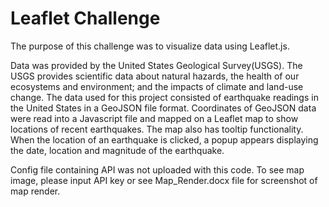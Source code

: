 # Leaflet Challenge

The purpose of this challenge was to visualize data using Leaflet.js.

Data was provided by the United States Geological Survey(USGS). The USGS provides scientific data about natural hazards, the health of our ecosystems and environment; and the impacts of climate and land-use change. The data used for this project consisted of earthquake readings in the United States in a GeoJSON file format. Coordinates of GeoJSON data were read into a Javascript file and mapped on a Leaflet map to show locations of recent earthquakes. The map also has tooltip functionality. When the location of an earthquake is clicked, a popup appears displaying the date, location and magnitude of the earthquake.

Config file containing API was not uploaded with this code. To see map image, please input API key or see Map_Render.docx file for screenshot of map render.